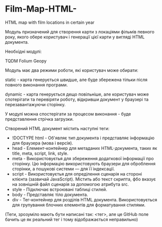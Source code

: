 # Film-Map-HTML-
HTML map with film locations in certain year

Модуль призначений для створення карти з локаціями фільмів певного року, якого обере користувач
і генерації цієї карти у вигляді HTML документа.

Необхідні модулі:

TQDM
Folium
Geopy

Модуль має два режими роботи, які користувач може обирати:

static - карта генерується швидше, але буде збережена тільки після повного виконання програми.

dynamic - карта генерується дещо повільніше, але користувач може спотерігати та перевіряти роботу,
відкривши документ у браузері та перезавантажуючи сторінку.

У модулі можна спостерігати за процесом виконання - буде представлення стрічка загрузки.


Створений HTML документ містить наступні теги:

- !DOCTYPE html - Об'являє тип документа і представляє інформацію для браузера (мова і версія).
- head - Елемент-контейнер для метаданих HTML-документа, таких як title, meta, script, link, style.
- meta - Використовуєтья для збереження додаткової інформації про сторінку. Цю інформацію використовують браузери для оброблення сторінки, а пошукові системи — для її індексації.
- script - Використовуєтья для опреділення сценарія на стороні клієнта (зазвичай JavaScript). Містить або текст скрипта, фбо вказує на зовнішній файл сценарія за допомогою атрибута src.
- style - Підключає встроювані таблиці стилей.
- body - Представляє тіло документа.
- div - Тег-контейнер для розділів HTML документа. Використовується для групування блочних елементів для форматування стилями.
 
 (Теги, зрозуміло мають бути написані так: <тег>, але це GitHub поле бачить це як реальний тег і тому відображається неправильно)
